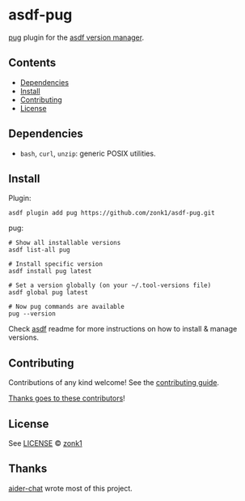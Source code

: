 # asdf-pug

[pug](https://github.com/leg100/pug) plugin for the [asdf version manager](https://asdf-vm.com).

## Contents

- [Dependencies](#dependencies)
- [Install](#install)
- [Contributing](#contributing)
- [License](#license)

## Dependencies

- `bash`, `curl`, `unzip`: generic POSIX utilities.

## Install

Plugin:

```shell
asdf plugin add pug https://github.com/zonk1/asdf-pug.git
```

pug:

```shell
# Show all installable versions
asdf list-all pug

# Install specific version
asdf install pug latest

# Set a version globally (on your ~/.tool-versions file)
asdf global pug latest

# Now pug commands are available
pug --version
```

Check [asdf](https://github.com/asdf-vm/asdf) readme for more instructions on how to
install & manage versions.

## Contributing

Contributions of any kind welcome! See the [contributing guide](contributing.md).

[Thanks goes to these contributors](https://github.com/zonk1/asdf-pug/graphs/contributors)!

## License

See [LICENSE](LICENSE) © [zonk1](https://github.com/zonk1/)

## Thanks

[aider-chat](https://github.com/paul-gauthier/aider/) wrote most of this project.
